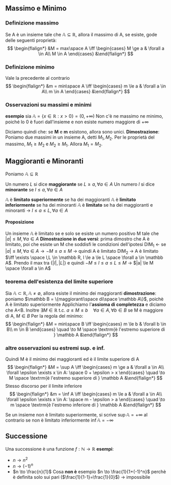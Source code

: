 ## Massimo e Minimo

### Definizione massimo
Se A è un insieme tale che $\mathbb A \subseteq \mathbb R$, allora il massimo di A, se esiste, gode delle seguenti proprietà:
$$
\begin{flalign*}
&M = max\space A \iff
\begin{cases}
M \ge a & \forall a \in A\\
M \in A
\end{cases}
&\end{flalign*}
$$
### Definizione minimo
Vale la precedente al contrario
$$
\begin{flalign*}
&m = min\space A \iff
\begin{cases}
m \le a & \forall a \in A\\
m \in A
\end{cases}
&\end{flalign*}
$$
### Osservazioni su massimi e minimi
**esempio**
sia $\mathbb A = \{x \in \mathbb R : x > 0\} = (0,+\infty)$ 
Non c'è ne massimo ne minimo, poiché lo 0 è fuori dall'insieme e non esiste numero maggiore di $+\infty$

Diciamo quindi che: se **M** e **m** esistono, allora sono unici.
**Dimostrazione**: 
Poniamo due massimi in un insieme A, detti $M_1, M_2$. Per le proprietà del massimo, $M_1 \ge M_2$ e $M_2 \ge M_1$. Allora $M_1 = M_2$.

## Maggioranti e Minoranti
Poniamo $\mathbb A \subseteq \mathbb R$

Un numero $L$ si dice **maggiorante** se $L \ge a, \forall a \in A$
Un numero $l$ si dice **minorante** se $l \le a, \forall a \in A$

$\mathbb A$ è **limitato superiormente** se ha dei maggioranti
$\mathbb A$ è **limitato inferiormente** se ha dei minoranti
$\mathbb A$ è **limitato** se ha dei maggioranti e minoranti -> $l \le a \le L, \forall a \in A$

#### Proposizione
Un insieme $\mathbb A$ è limitato se e solo se esiste un numero positivo M tale che $|a| \le M, \forall a \in A$
**Dimostrazione in due versi**: 
prima dimostro che A è limitato, poi che esiste un M che soddisfi le condizioni dell'ipotesi
DIM$_1$ <- se $|a| \le M, \forall a \in A \to -M \le a \le M$ -> quindi A è limitato
DIM$_2$ -> A è limitato $\iff \exists \space l,L \in \mathbb R, l \le a \le L \space \forall a \in \mathbb A$. Prendo il max tra $\{|l|,|L|\}$ e quindi $-M \le l \le a \le L \le M$ -> $|a| \le M \space \forall a \in A$

### teorema dell'esistenza del limite superiore
Sia $\mathbb A \subset \mathbb R, \mathbb A \ne \emptyset$, allora esiste il minimo dei maggioranti
**dimostrazione**:
poniamo $\mathbb B = \{maggioranti\space di\space \mathbb A\}$, poichè A è limitato superiormente
Applichiamo l'**assioma di completezza** e diciamo che A<B.
Inoltre $\exists M \in \mathbb R$ t.c. $a \le M \le b \quad \forall a \in A, \forall b \in B$
se M è maggiore di A, $M \in B$
Per la regola del minimo:
$$
\begin{flalign*}
&M = min\space B \iff
\begin{cases}
m \le b & \forall b \in B\\
m \in B
\end{cases} \quad \to M \space \textrm{è l'estremo superiore di } \mathbb A 
&\end{flalign*}
$$
### altre osservazioni su estremi sup. e inf.

Quindi M è il minimo dei maggioranti ed è il limite superiore di A
$$
\begin{flalign*}
&M = \sup A \iff
\begin{cases}
m \ge a & \forall a \in A\\
\forall \epsilon \exists x \in A: \space 0 + \epsilon > x
\end{cases} \quad \to M \space \textrm{è l'estremo superiore di } \mathbb A 
&\end{flalign*}
$$
Stesso discorso per il limite inferiore
$$
\begin{flalign*}
&m = \inf A \iff
\begin{cases}
m \le a & \forall a \in A\\
\forall \epsilon \exists x \in A: \space m - \epsilon > a
\end{cases} \quad \to m \space \textrm{è l'estremo inferiore di } \mathbb A 
&\end{flalign*}
$$

Se un insieme non è limitato superiormente, si scrive
$\sup \mathbb A = + \infty$
al contrario se non è limitato inferiormente
$\inf \mathbb A = - \infty$

## Successione
Una successione è una funzione $f:\mathbb N \to \mathbb R$
**esempi**:
- $n \to n^2$
- $n \to (-1)^n$
- $n \to \frac{n}{1}$
Cosa **non è** esempio
$n \to \frac{1}{1+(-1)^n}$ perchè è definita solo sui pari ($\frac{1}{1-1}=\frac{1}{0}$) -> impossibile
